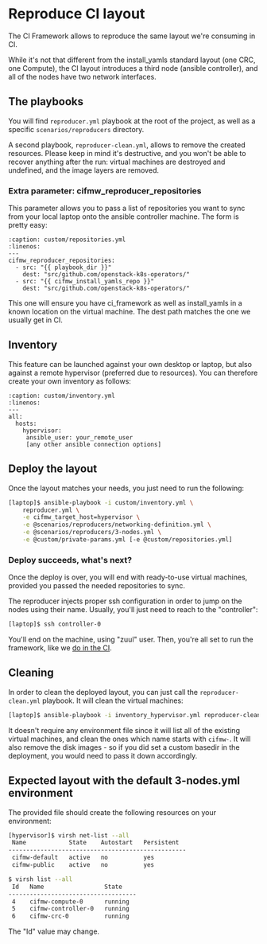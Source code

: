 # Reproduce CI layout
The CI Framework allows to reproduce the same layout we're consuming in CI.

While it's not that different from the install_yamls standard layout (one CRC,
one Compute), the CI layout introduces a third node (ansible controller), and
all of the nodes have two network interfaces.

## The playbooks
You will find `reproducer.yml` playbook at the root of the project, as well as
a specific `scenarios/reproducers` directory.

A second playbook, `reproducer-clean.yml`, allows to remove the created
resources. Please keep in mind it's destructive, and you won't be able to
recover anything after the run: virtual machines are destroyed and undefined,
and the image layers are removed.

### Extra parameter: cifmw_reproducer_repositories

This parameter allows you to pass a list of repositories you want to sync from
your local laptop onto the ansible controller machine. The form is pretty easy:
~~~{code-block} YAML
:caption: custom/repositories.yml
:linenos:
---
cifmw_reproducer_repositories:
  - src: "{{ playbook_dir }}"
    dest: "src/github.com/openstack-k8s-operators/"
  - src: "{{ cifmw_install_yamls_repo }}"
    dest: "src/github.com/openstack-k8s-operators/"
~~~

This one will ensure you have ci_framework as well as install_yamls in a
known location on the virtual machine. The dest path matches the one we usually
get in CI.

## Inventory
This feature can be launched against your own desktop or laptop, but also
against a remote hypervisor (preferred due to resources). You can therefore
create your own inventory as follows:
~~~{code-block} YAML
:caption: custom/inventory.yml
:linenos:
---
all:
  hosts:
    hypervisor:
     ansible_user: your_remote_user
     [any other ansible connection options]
~~~

## Deploy the layout
Once the layout matches your needs, you just need to run the following:
```Bash
[laptop]$ ansible-playbook -i custom/inventory.yml \
    reproducer.yml \
    -e cifmw_target_host=hypervisor \
    -e @scenarios/reproducers/networking-definition.yml \
    -e @scenarios/reproducers/3-nodes.yml \
    -e @custom/private-params.yml [-e @custom/repositories.yml]
```

### Deploy succeeds, what's next?
Once the deploy is over, you will end with ready-to-use virtual machines,
provided you passed the needed repositories to sync.

The reproducer injects proper ssh configuration in order to jump on the nodes
using their name. Usually, you'll just need to reach to the "controller":

```Bash
[laptop]$ ssh controller-0
```

You'll end on the machine, using "zuul" user. Then, you're all set to run the
framework, like we [do in the CI](https://github.com/openstack-k8s-operators/ci-framework/tree/main/ci/playbooks).

## Cleaning

In order to clean the deployed layout, you can just call the `reproducer-clean.yml`
playbook. It will clean the virtual machines:

```Bash
[laptop]$ ansible-playbook -i inventory_hypervisor.yml reproducer-clean.yml
```
It doesn't require any environment file since it will list all of the existing
virtual machines, and clean the ones which name starts with `cifmw-`.
It will also remove the disk images - so if you did set a custom basedir in the
deployment, you would need to pass it down accordingly.

## Expected layout with the default 3-nodes.yml environment
The provided file should create the following resources on your environment:
```Bash
[hypervisor]$ virsh net-list --all
 Name            State    Autostart   Persistent
--------------------------------------------------
 cifmw-default   active   no          yes
 cifmw-public    active   no          yes

$ virsh list --all
 Id   Name                 State
------------------------------------
 4    cifmw-compute-0      running
 5    cifmw-controller-0   running
 6    cifmw-crc-0          running
```
The "Id" value may change.
